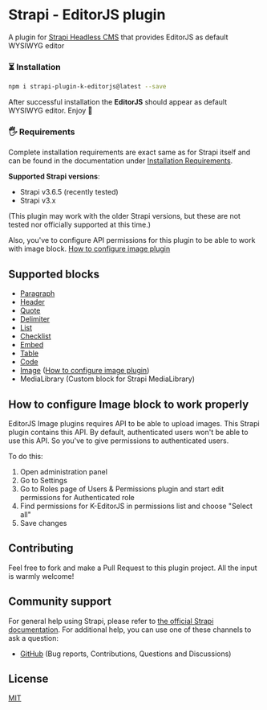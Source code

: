 # Strapi - EditorJS plugin

A plugin for [Strapi Headless CMS](https://github.com/strapi/strapi) that provides EditorJS as default WYSIWYG editor

### ⏳ Installation

```bash
npm i strapi-plugin-k-editorjs@latest --save
```

After successful installation the **EditorJS** should appear as default WYSIWYG editor. Enjoy 🎉

### 🖐 Requirements

Complete installation requirements are exact same as for Strapi itself and can be found in the documentation
under <a href="https://strapi.io/documentation/v3.x/installation/cli.html#step-1-make-sure-requirements-are-met">
Installation Requirements</a>.

**Supported Strapi versions**:

- Strapi v3.6.5 (recently tested)
- Strapi v3.x

(This plugin may work with the older Strapi versions, but these are not tested nor officially supported at this time.)

Also, you've to configure API permissions for this plugin to be able to work with image block. [How to configure image plugin](#configure_image_plugin)

## Supported blocks

- [Paragraph](https://github.com/editor-js/paragraph)
- [Header](https://github.com/editor-js/header)
- [Quote](https://github.com/editor-js/quote)
- [Delimiter](https://github.com/editor-js/delimiter)
- [List](https://github.com/editor-js/nested-list)
- [Checklist](https://github.com/editor-js/checklist)
- [Embed](https://github.com/editor-js/embed)
- [Table](https://github.com/editor-js/table)
- [Code](https://github.com/editor-js/code)
- [Image](https://github.com/editor-js/image) ([How to configure image plugin](#configure_image_plugin))
- MediaLibrary (Custom block for Strapi MediaLibrary)

## <a name="configure_image_plugin"></a>How to configure Image block to work properly

EditorJS Image plugins requires API to be able to upload images. This Strapi plugin contains this API. By default, authenticated users won't be able to use this API. So you've to give permissions to authenticated users.

To do this:
1. Open administration panel
1. Go to Settings
1. Go to Roles page of Users & Permissions plugin and start edit permissions for Authenticated role
1. Find permissions for K-EditorJS in permissions list and choose "Select all"
1. Save changes

## Contributing

Feel free to fork and make a Pull Request to this plugin project. All the input is warmly welcome!

## Community support

For general help using Strapi, please refer to [the official Strapi documentation](https://strapi.io/documentation/).
For additional help, you can use one of these channels to ask a question:

- [GitHub](https://github.com/Koptelnya/strapi-plugin-k-editorjs/issues) (Bug reports, Contributions, Questions and
  Discussions)

## License

[MIT](LICENSE)
